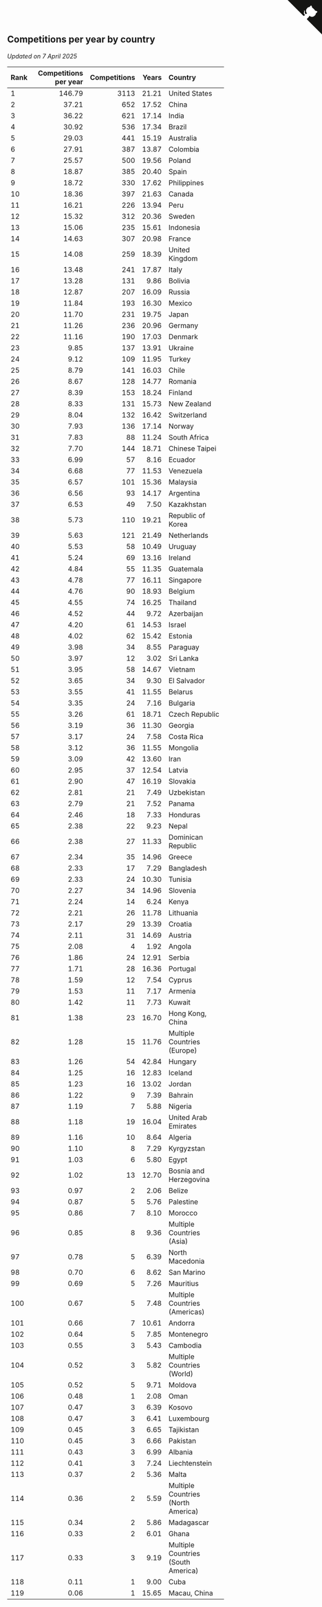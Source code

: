 ## Competitions per year by country

*Updated on  7 April 2025*

| Rank | Competitions per year | Competitions | Years | Country |
| :--- | ---: | ---: | ---: | :--- |
| 1 | 146.79 | 3113 | 21.21 | United States |
| 2 | 37.21 | 652 | 17.52 | China |
| 3 | 36.22 | 621 | 17.14 | India |
| 4 | 30.92 | 536 | 17.34 | Brazil |
| 5 | 29.03 | 441 | 15.19 | Australia |
| 6 | 27.91 | 387 | 13.87 | Colombia |
| 7 | 25.57 | 500 | 19.56 | Poland |
| 8 | 18.87 | 385 | 20.40 | Spain |
| 9 | 18.72 | 330 | 17.62 | Philippines |
| 10 | 18.36 | 397 | 21.63 | Canada |
| 11 | 16.21 | 226 | 13.94 | Peru |
| 12 | 15.32 | 312 | 20.36 | Sweden |
| 13 | 15.06 | 235 | 15.61 | Indonesia |
| 14 | 14.63 | 307 | 20.98 | France |
| 15 | 14.08 | 259 | 18.39 | United Kingdom |
| 16 | 13.48 | 241 | 17.87 | Italy |
| 17 | 13.28 | 131 | 9.86 | Bolivia |
| 18 | 12.87 | 207 | 16.09 | Russia |
| 19 | 11.84 | 193 | 16.30 | Mexico |
| 20 | 11.70 | 231 | 19.75 | Japan |
| 21 | 11.26 | 236 | 20.96 | Germany |
| 22 | 11.16 | 190 | 17.03 | Denmark |
| 23 | 9.85 | 137 | 13.91 | Ukraine |
| 24 | 9.12 | 109 | 11.95 | Turkey |
| 25 | 8.79 | 141 | 16.03 | Chile |
| 26 | 8.67 | 128 | 14.77 | Romania |
| 27 | 8.39 | 153 | 18.24 | Finland |
| 28 | 8.33 | 131 | 15.73 | New Zealand |
| 29 | 8.04 | 132 | 16.42 | Switzerland |
| 30 | 7.93 | 136 | 17.14 | Norway |
| 31 | 7.83 | 88 | 11.24 | South Africa |
| 32 | 7.70 | 144 | 18.71 | Chinese Taipei |
| 33 | 6.99 | 57 | 8.16 | Ecuador |
| 34 | 6.68 | 77 | 11.53 | Venezuela |
| 35 | 6.57 | 101 | 15.36 | Malaysia |
| 36 | 6.56 | 93 | 14.17 | Argentina |
| 37 | 6.53 | 49 | 7.50 | Kazakhstan |
| 38 | 5.73 | 110 | 19.21 | Republic of Korea |
| 39 | 5.63 | 121 | 21.49 | Netherlands |
| 40 | 5.53 | 58 | 10.49 | Uruguay |
| 41 | 5.24 | 69 | 13.16 | Ireland |
| 42 | 4.84 | 55 | 11.35 | Guatemala |
| 43 | 4.78 | 77 | 16.11 | Singapore |
| 44 | 4.76 | 90 | 18.93 | Belgium |
| 45 | 4.55 | 74 | 16.25 | Thailand |
| 46 | 4.52 | 44 | 9.72 | Azerbaijan |
| 47 | 4.20 | 61 | 14.53 | Israel |
| 48 | 4.02 | 62 | 15.42 | Estonia |
| 49 | 3.98 | 34 | 8.55 | Paraguay |
| 50 | 3.97 | 12 | 3.02 | Sri Lanka |
| 51 | 3.95 | 58 | 14.67 | Vietnam |
| 52 | 3.65 | 34 | 9.30 | El Salvador |
| 53 | 3.55 | 41 | 11.55 | Belarus |
| 54 | 3.35 | 24 | 7.16 | Bulgaria |
| 55 | 3.26 | 61 | 18.71 | Czech Republic |
| 56 | 3.19 | 36 | 11.30 | Georgia |
| 57 | 3.17 | 24 | 7.58 | Costa Rica |
| 58 | 3.12 | 36 | 11.55 | Mongolia |
| 59 | 3.09 | 42 | 13.60 | Iran |
| 60 | 2.95 | 37 | 12.54 | Latvia |
| 61 | 2.90 | 47 | 16.19 | Slovakia |
| 62 | 2.81 | 21 | 7.49 | Uzbekistan |
| 63 | 2.79 | 21 | 7.52 | Panama |
| 64 | 2.46 | 18 | 7.33 | Honduras |
| 65 | 2.38 | 22 | 9.23 | Nepal |
| 66 | 2.38 | 27 | 11.33 | Dominican Republic |
| 67 | 2.34 | 35 | 14.96 | Greece |
| 68 | 2.33 | 17 | 7.29 | Bangladesh |
| 69 | 2.33 | 24 | 10.30 | Tunisia |
| 70 | 2.27 | 34 | 14.96 | Slovenia |
| 71 | 2.24 | 14 | 6.24 | Kenya |
| 72 | 2.21 | 26 | 11.78 | Lithuania |
| 73 | 2.17 | 29 | 13.39 | Croatia |
| 74 | 2.11 | 31 | 14.69 | Austria |
| 75 | 2.08 | 4 | 1.92 | Angola |
| 76 | 1.86 | 24 | 12.91 | Serbia |
| 77 | 1.71 | 28 | 16.36 | Portugal |
| 78 | 1.59 | 12 | 7.54 | Cyprus |
| 79 | 1.53 | 11 | 7.17 | Armenia |
| 80 | 1.42 | 11 | 7.73 | Kuwait |
| 81 | 1.38 | 23 | 16.70 | Hong Kong, China |
| 82 | 1.28 | 15 | 11.76 | Multiple Countries (Europe) |
| 83 | 1.26 | 54 | 42.84 | Hungary |
| 84 | 1.25 | 16 | 12.83 | Iceland |
| 85 | 1.23 | 16 | 13.02 | Jordan |
| 86 | 1.22 | 9 | 7.39 | Bahrain |
| 87 | 1.19 | 7 | 5.88 | Nigeria |
| 88 | 1.18 | 19 | 16.04 | United Arab Emirates |
| 89 | 1.16 | 10 | 8.64 | Algeria |
| 90 | 1.10 | 8 | 7.29 | Kyrgyzstan |
| 91 | 1.03 | 6 | 5.80 | Egypt |
| 92 | 1.02 | 13 | 12.70 | Bosnia and Herzegovina |
| 93 | 0.97 | 2 | 2.06 | Belize |
| 94 | 0.87 | 5 | 5.76 | Palestine |
| 95 | 0.86 | 7 | 8.10 | Morocco |
| 96 | 0.85 | 8 | 9.36 | Multiple Countries (Asia) |
| 97 | 0.78 | 5 | 6.39 | North Macedonia |
| 98 | 0.70 | 6 | 8.62 | San Marino |
| 99 | 0.69 | 5 | 7.26 | Mauritius |
| 100 | 0.67 | 5 | 7.48 | Multiple Countries (Americas) |
| 101 | 0.66 | 7 | 10.61 | Andorra |
| 102 | 0.64 | 5 | 7.85 | Montenegro |
| 103 | 0.55 | 3 | 5.43 | Cambodia |
| 104 | 0.52 | 3 | 5.82 | Multiple Countries (World) |
| 105 | 0.52 | 5 | 9.71 | Moldova |
| 106 | 0.48 | 1 | 2.08 | Oman |
| 107 | 0.47 | 3 | 6.39 | Kosovo |
| 108 | 0.47 | 3 | 6.41 | Luxembourg |
| 109 | 0.45 | 3 | 6.65 | Tajikistan |
| 110 | 0.45 | 3 | 6.66 | Pakistan |
| 111 | 0.43 | 3 | 6.99 | Albania |
| 112 | 0.41 | 3 | 7.24 | Liechtenstein |
| 113 | 0.37 | 2 | 5.36 | Malta |
| 114 | 0.36 | 2 | 5.59 | Multiple Countries (North America) |
| 115 | 0.34 | 2 | 5.86 | Madagascar |
| 116 | 0.33 | 2 | 6.01 | Ghana |
| 117 | 0.33 | 3 | 9.19 | Multiple Countries (South America) |
| 118 | 0.11 | 1 | 9.00 | Cuba |
| 119 | 0.06 | 1 | 15.65 | Macau, China |


<a href="https://github.com/JustinTimeCuber/wca_statistics" class="github-corner" aria-label="View source on Github"><svg width="80" height="80" viewBox="0 0 250 250" style="fill:#151513; color:#fff; position: absolute; top: 0; border: 0; right: 0;" aria-hidden="true"><path d="M0,0 L115,115 L130,115 L142,142 L250,250 L250,0 Z"></path><path d="M128.3,109.0 C113.8,99.7 119.0,89.6 119.0,89.6 C122.0,82.7 120.5,78.6 120.5,78.6 C119.2,72.0 123.4,76.3 123.4,76.3 C127.3,80.9 125.5,87.3 125.5,87.3 C122.9,97.6 130.6,101.9 134.4,103.2" fill="currentColor" style="transform-origin: 130px 106px;" class="octo-arm"></path><path d="M115.0,115.0 C114.9,115.1 118.7,116.5 119.8,115.4 L133.7,101.6 C136.9,99.2 139.9,98.4 142.2,98.6 C133.8,88.0 127.5,74.4 143.8,58.0 C148.5,53.4 154.0,51.2 159.7,51.0 C160.3,49.4 163.2,43.6 171.4,40.1 C171.4,40.1 176.1,42.5 178.8,56.2 C183.1,58.6 187.2,61.8 190.9,65.4 C194.5,69.0 197.7,73.2 200.1,77.6 C213.8,80.2 216.3,84.9 216.3,84.9 C212.7,93.1 206.9,96.0 205.4,96.6 C205.1,102.4 203.0,107.8 198.3,112.5 C181.9,128.9 168.3,122.5 157.7,114.1 C157.9,116.9 156.7,120.9 152.7,124.9 L141.0,136.5 C139.8,137.7 141.6,141.9 141.8,141.8 Z" fill="currentColor" class="octo-body"></path></svg></a><style>.github-corner:hover .octo-arm{animation:octocat-wave 560ms ease-in-out}@keyframes octocat-wave{0%,100%{transform:rotate(0)}20%,60%{transform:rotate(-25deg)}40%,80%{transform:rotate(10deg)}}@media (max-width:500px){.github-corner:hover .octo-arm{animation:none}.github-corner .octo-arm{animation:octocat-wave 560ms ease-in-out}}</style>
